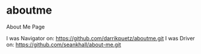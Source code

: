# aboutme
About Me Page

I was Navigator on: https://github.com/darrikpuetz/aboutme.git
I was Driver on: https://github.com/seankhall/about-me.git
